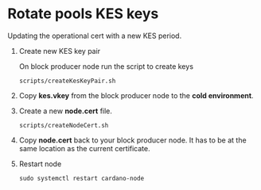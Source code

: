 # Rotate pools KES keys
Updating the operational cert with a new KES period.

1. Create new KES key pair
    
    On block producer node run the script to create keys
    ```
    scripts/createKesKeyPair.sh
    ```

2. Copy **kes.vkey** from the block producer node to the **cold environment**.

3. Create a new **node.cert** file.
    
    ```
    scripts/createNodeCert.sh
    ```

4. Copy **node.cert** back to your block producer node. It has to be at the same location as the current certificate.

5. Restart node
    ```
    sudo systemctl restart cardano-node
    ```